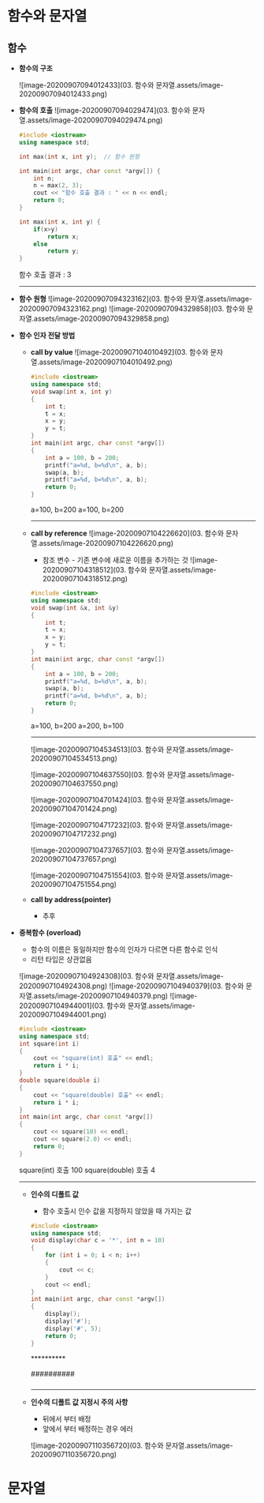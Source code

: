 # 함수와 문자열



## 함수

- **함수의 구조**

  ![image-20200907094012433](03. 함수와 문자열.assets/image-20200907094012433.png)



- **함수의 호출**
  ![image-20200907094029474](03. 함수와 문자열.assets/image-20200907094029474.png)

  ```c++
  #include <iostream>
  using namespace std;
  
  int max(int x, int y);  // 함수 원형
  
  int main(int argc, char const *argv[]) {
      int n;
      n = max(2, 3);
      cout << "함수 호출 결과 : " << n << endl;
      return 0;
  }
  
  int max(int x, int y) {
      if(x>y)
          return x;
      else
          return y;
  }
  ```

  함수 호출 결과 : 3

  ---



- **함수 원형**
  ![image-20200907094323162](03. 함수와 문자열.assets/image-20200907094323162.png)
  ![image-20200907094329858](03. 함수와 문자열.assets/image-20200907094329858.png)



- **함수 인자 전달 방법**

  - **call by value**
    ![image-20200907104010492](03. 함수와 문자열.assets/image-20200907104010492.png)


    ```c++
    #include <iostream>
    using namespace std;
    void swap(int x, int y)
    {
        int t;
        t = x;
        x = y;
        y = t;
    }
    int main(int argc, char const *argv[])
    {
        int a = 100, b = 200;
        printf("a=%d, b=%d\n", a, b);
        swap(a, b);
        printf("a=%d, b=%d\n", a, b);
        return 0;
    }
    ```

    a=100, b=200
    a=100, b=200

    ---

  

  - **call by reference**
    ![image-20200907104226620](03. 함수와 문자열.assets/image-20200907104226620.png)

    - 참조 변수 - 기존 변수에 새로운 이름을 추가하는 것
      ![image-20200907104318512](03. 함수와 문자열.assets/image-20200907104318512.png)

    

    ```c++
    #include <iostream>
    using namespace std;
    void swap(int &x, int &y)
    {
        int t;
        t = x;
        x = y;
        y = t;
    }
    int main(int argc, char const *argv[])
    {
        int a = 100, b = 200;
        printf("a=%d, b=%d\n", a, b);
        swap(a, b);
        printf("a=%d, b=%d\n", a, b);
        return 0;
    }
    ```

    a=100, b=200
    a=200, b=100

    ---

    ![image-20200907104534513](03. 함수와 문자열.assets/image-20200907104534513.png)

    ![image-20200907104637550](03. 함수와 문자열.assets/image-20200907104637550.png)

    ![image-20200907104701424](03. 함수와 문자열.assets/image-20200907104701424.png)

    ![image-20200907104717232](03. 함수와 문자열.assets/image-20200907104717232.png)

    ![image-20200907104737657](03. 함수와 문자열.assets/image-20200907104737657.png)

    ![image-20200907104751554](03. 함수와 문자열.assets/image-20200907104751554.png)

    

  - **call by address(pointer)**

    - 추후





- **중복함수 (overload)**

  - 함수의 이름은 동일하지만 함수의 인자가 다르면 다른 함수로 인식
  - 리턴 타입은 상관없음

  ![image-20200907104924308](03. 함수와 문자열.assets/image-20200907104924308.png)
  ![image-20200907104940379](03. 함수와 문자열.assets/image-20200907104940379.png)
  ![image-20200907104944001](03. 함수와 문자열.assets/image-20200907104944001.png)

  ```c++
  #include <iostream>
  using namespace std;
  int square(int i)
  {
      cout << "square(int) 호출" << endl;
      return i * i;
  }
  double square(double i)
  {
      cout << "square(double) 호출" << endl;
      return i * i;
  }
  int main(int argc, char const *argv[])
  {
      cout << square(10) << endl;
      cout << square(2.0) << endl;
      return 0;
  }
  ```

  square(int) 호출
  100
  square(double) 호출
  4

  ---

  

  - **인수의 디폴트 값**

    - 함수 호출시 인수 값을 지정하지 않았을 때 가지는 값

    ```c++
    #include <iostream>
    using namespace std;
    void display(char c = '*', int n = 10)
    {
        for (int i = 0; i < n; i++)
        {
            cout << c;
        }
        cout << endl;
    }
    int main(int argc, char const *argv[])
    {
        display();
        display('#');
        display('#', 5);
        return 0;
    }
    ```

    \*\*\*\*\*\*\*\*\*\*

    ##########
    #####

    ---

    

  - **인수의 디폴트 값 지정시 주의 사항**

    - 뒤에서 부터 배정
    - 앞에서 부터 배정하는 경우 에러

    ![image-20200907110356720](03. 함수와 문자열.assets/image-20200907110356720.png)







# 문자열



